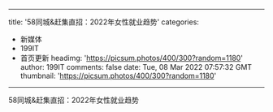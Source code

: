 
---
title: '58同城&赶集直招：2022年女性就业趋势'
categories: 
 - 新媒体
 - 199IT
 - 首页更新
headimg: 'https://picsum.photos/400/300?random=1180'
author: 199IT
comments: false
date: Tue, 08 Mar 2022 07:57:32 GMT
thumbnail: 'https://picsum.photos/400/300?random=1180'
---

<div>   
58同城&赶集直招：2022年女性就业趋势  
</div>
            